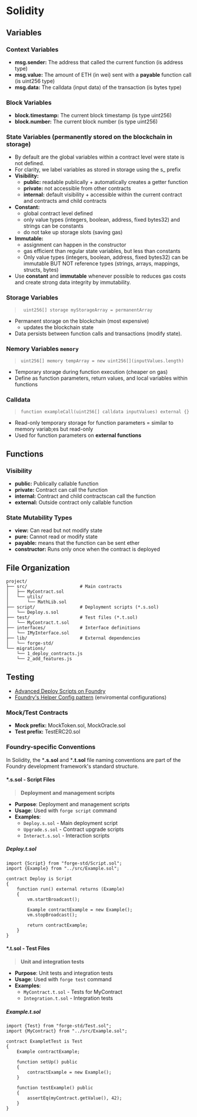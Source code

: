 # Solidity

## Variables

### Context Variables
- **msg.sender:** The address that called the current function (is address type)
- **msg.value:** The amount of ETH (in wei) sent with a **payable** function call (is uint256 type)
- **msg.data:** The calldata (input data) of the transaction (is bytes type)

### Block Variables
- **block.timestamp:** The current block timestamp (is type uint256)
- **block.number:**  The current block number (is type uint256)

### State Variables (permanently stored on the blockchain in storage)
- By default are the global variables within a contract level were state is not defined.
- For clarity, we label variables as stored in storage using the s_ prefix
- **Visibility:**
    - **public:** readable publically + automatically creates a getter function
    - **private:** not accessible from other contracts
    - **internal:** default visibility + accessible within the current contract and contracts amd child contracts
- **Constant:**
    - global contract level defined
    - only value types (integers, boolean, address, fixed bytes32) and strings can be constants
    - do not take up storage slots (saving gas)
- **Immutable:**
    - assignment can happen in the constructor
    - gas efficient than regular state variables, but less than constants
    - Only value types (integers, boolean, address, fixed bytes32) can be immutable BUT NOT reference types (strings, arrays, mappings, structs, bytes)
- Use **constant** and **immutable** whenever possible to reduces gas costs and create strong data integrity by immutability.

### Storage Variables
> ` uint256[] storage myStorageArray = permanentArray`
- Permanent storage on the blockchain (most expensive)
    - updates the blockchain state 
- Data persists between function calls and transactions (modify state).

### Nemory Variables `memory`
> `uint256[] memory tempArray = new uint256[](inputValues.length)`
- Temporary storage during function execution (cheaper on gas)
- Define as function parameters, return values, and local variables within functions

### Calldata
> `function exampleCall(uint256[] calldata inputValues) external {}`
- Read-only temporary storage for function parameters
= similar to memory variab;es but read-only
- Used for function parameters on **external functions**

## Functions

### Visibility
- **public:** Publically callable function
- **private:** Contract can call the function
- **internal:** Contract and child contractscan call the function
- **external:** Outside contract only callable function

### State Mutability Types
- **view:** Can read but not modify state
- **pure:** Cannot read or modify state
- **payable:** means that the function can be sent ether
- **constructor:** Runs only once when the contract is deployed

## File Organization

```text
project/
├── src/                    # Main contracts
│   ├── MyContract.sol
│   └── utils/
│       └── MathLib.sol
├── script/                 # Deployment scripts (*.s.sol)
│   └── Deploy.s.sol
├── test/                   # Test files (*.t.sol)
│   └── MyContract.t.sol
├── interfaces/             # Interface definitions
│   └── IMyInterface.sol
├── lib/                    # External dependencies
│   └── forge-std/
└── migrations/
    └── 1_deploy_contracts.js
    └── 2_add_features.js
```

## Testing
- [Advanced Deploy Scripts on Foundry](https://updraft.cyfrin.io/courses/foundry/foundry-fund-me/advanced-deploy-scripts)
- [Foundry's Helper Config pattern](https://updraft.cyfrin.io/courses/foundry/foundry-fund-me/refactoring-helper) (enviromental configurations)


### Mock/Test Contracts
- **Mock prefix:** MockToken.sol, MockOracle.sol
- **Test prefix:** TestERC20.sol

### Foundry-specific Conventions

In Solidity, the ***.s.sol** and ***.t.sol** file naming conventions are part of the Foundry development framework's standard structure.

#### *.s.sol - Script Files
> **Deployment and management scripts**

- **Purpose**: Deployment and management scripts
- **Usage**: Used with `forge script` command
- **Examples**:
  - `Deploy.s.sol` - Main deployment script
  - `Upgrade.s.sol` - Contract upgrade scripts
  - `Interact.s.sol` - Interaction scripts

##### Deploy.t.sol
```solidity
import {Script} from "forge-std/Script.sol";
import {Example} from "../src/Example.sol";

contract Deploy is Script
{
    function run() external returns (Example)
    {
        vm.startBroadcast();

        Example contractExample = new Example();
        vm.stopBroadcast();

        return contractExample;
    }
}
```

#### *.t.sol - Test Files
> **Unit and integration tests**

- **Purpose**: Unit tests and integration tests
- **Usage**: Used with `forge test` command
- **Examples**:
  - `MyContract.t.sol` - Tests for MyContract
  - `Integration.t.sol` - Integration tests

##### Example.t.sol
```solidity
import {Test} from "forge-std/Test.sol";
import {MyContract} from "../src/Example.sol";

contract ExampletTest is Test
{
    Example contractExample;
    
    function setUp() public
    {
        contractExample = new Example();
    }
    
    function testExample() public
    {
        assertEq(myContract.getValue(), 42);
    }
}
```

